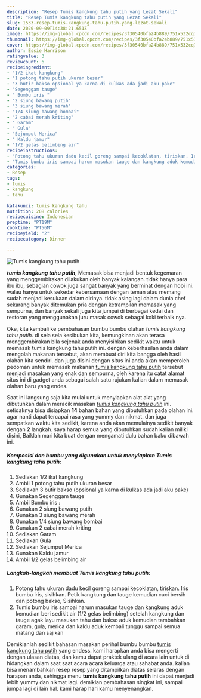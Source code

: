 ```yaml
---
description: "Resep Tumis kangkung tahu putih yang Lezat Sekali"
title: "Resep Tumis kangkung tahu putih yang Lezat Sekali"
slug: 1533-resep-tumis-kangkung-tahu-putih-yang-lezat-sekali
date: 2020-09-09T14:38:21.651Z
image: https://img-global.cpcdn.com/recipes/3f30540bfa24b889/751x532cq70/tumis-kangkung-tahu-putih-foto-resep-utama.jpg
thumbnail: https://img-global.cpcdn.com/recipes/3f30540bfa24b889/751x532cq70/tumis-kangkung-tahu-putih-foto-resep-utama.jpg
cover: https://img-global.cpcdn.com/recipes/3f30540bfa24b889/751x532cq70/tumis-kangkung-tahu-putih-foto-resep-utama.jpg
author: Essie Harrison
ratingvalue: 3
reviewcount: 6
recipeingredient:
- "1/2 ikat kangkung"
- "1 potong tahu putih ukuran besar"
- "3 butir bakso opsional ya karna di kulkas ada jadi aku pake"
- "Segenggam tauge"
- " Bumbu iris "
- "2 siung bawang putih"
- "3 siung bawang merah"
- "1/4 siung bawang bombai"
- "2 cabai merah kriting"
- " Garam"
- " Gula"
- "Sejumput Merica"
- " Kaldu jamur"
- "1/2 gelas belimbing air"
recipeinstructions:
- "Potong tahu ukuran dadu kecil goreng sampai kecoklatan, tiriskan. Iris bumbu iris, sisihkan. Petik kangkung dan tauge kemudian cuci bersih dan potong bakso, Sisihkan."
- "Tumis bumbu iris sampai harum masukan tauge dan kangkung aduk kemudian beri sedikit air (1/2 gelas belimbing) setelah kangkung dan tauge agak layu masukan tahu dan bakso aduk kemudian tambahkan garam, gula, merica dan kaldu aduk kembali tunggu sampai semua matang dan sajikan"
categories:
- Resep
tags:
- tumis
- kangkung
- tahu

katakunci: tumis kangkung tahu 
nutrition: 208 calories
recipecuisine: Indonesian
preptime: "PT19M"
cooktime: "PT56M"
recipeyield: "2"
recipecategory: Dinner

---
```



![Tumis kangkung tahu putih](https://img-global.cpcdn.com/recipes/3f30540bfa24b889/751x532cq70/tumis-kangkung-tahu-putih-foto-resep-utama.jpg)

<b><i>tumis kangkung tahu putih</i></b>, Memasak bisa menjadi bentuk kegemaran yang menggembirakan dilakukan oleh banyak kalangan. tidak hanya para ibu ibu, sebagian cowok juga sangat banyak yang berminat dengan hobi ini. walau hanya untuk sekedar kebersamaan dengan teman atau memang sudah menjadi kesukaan dalam dirinya. tidak asing lagi dalam dunia chef sekarang banyak ditemukan pria dengan ketrampilan memasak yang sempurna, dan banyak sekali juga kita jumpai di berbagai kedai dan restoran yang menggunakan juru masak cowok sebagai koki terbaik nya.



Oke, kita kembali ke pembahasan bumbu bumbu olahan <i>tumis kangkung tahu putih</i>. di sela sela kesibukan kita, kemungkinan akan terasa menggembirakan bila sejenak anda menyisihkan sedikit waktu untuk memasak tumis kangkung tahu putih ini. dengan keberhasilan anda dalam mengolah makanan tersebut, akan membuat diri kita bangga oleh hasil olahan kita sendiri. dan juga disini dengan situs ini anda akan memperoleh pedoman untuk memasak makanan <u>tumis kangkung tahu putih</u> tersebut menjadi masakan yang enak dan sempurna, oleh karena itu catat alamat situs ini di gadget anda sebagai salah satu rujukan kalian dalam memasak olahan baru yang endes.


Saat ini langsung saja kita mulai untuk menyiapkan alat alat yang dibutuhkan dalam meracik masakan <u><i>tumis kangkung tahu putih</i></u> ini. setidaknya bisa disiapkan <b>14</b> bahan bahan yang dibutuhkan pada olahan ini. agar nanti dapat tercapai rasa yang yummy dan nikmat. dan juga sempatkan waktu kita sedikit, karena anda akan memulainya sedikit banyak dengan <b>2</b> langkah. saya harap semua yang dibutuhkan sudah kalian miliki disini, Baiklah mari kita buat dengan mengamati dulu bahan baku dibawah ini.

<!--inarticleads1-->

##### Komposisi dan bumbu yang digunakan untuk menyiapkan Tumis kangkung tahu putih:

1. Sediakan 1/2 ikat kangkung
1. Ambil 1 potong tahu putih ukuran besar
1. Sediakan 3 butir bakso (opsional ya karna di kulkas ada jadi aku pake)
1. Gunakan Segenggam tauge
1. Ambil  Bumbu iris :
1. Gunakan 2 siung bawang putih
1. Gunakan 3 siung bawang merah
1. Gunakan 1/4 siung bawang bombai
1. Gunakan 2 cabai merah kriting
1. Sediakan  Garam
1. Sediakan  Gula
1. Sediakan Sejumput Merica
1. Gunakan  Kaldu jamur
1. Ambil 1/2 gelas belimbing air




<!--inarticleads2-->

##### Langkah-langkah membuat Tumis kangkung tahu putih:

1. Potong tahu ukuran dadu kecil goreng sampai kecoklatan, tiriskan. Iris bumbu iris, sisihkan. Petik kangkung dan tauge kemudian cuci bersih dan potong bakso, Sisihkan.
1. Tumis bumbu iris sampai harum masukan tauge dan kangkung aduk kemudian beri sedikit air (1/2 gelas belimbing) setelah kangkung dan tauge agak layu masukan tahu dan bakso aduk kemudian tambahkan garam, gula, merica dan kaldu aduk kembali tunggu sampai semua matang dan sajikan




Demikianlah sedikit bahasan masakan perihal bumbu bumbu <u>tumis kangkung tahu putih</u> yang endess. kami harapkan anda bisa mengerti dengan ulasan diatas, dan kamu dapat praktek ulang di acara lain untuk di hidangkan dalam saat saat acara acara keluarga atau sahabat anda. kalian bisa menambahkan resep resep yang ditampilkan diatas selaras dengan harapan anda, sehingga menu <b>tumis kangkung tahu putih</b> ini dapat menjadi lebih yummy dan nikmat lagi. demikian pembahasan singkat ini, sampai jumpa lagi di lain hal. kami harap hari kamu menyenangkan.
